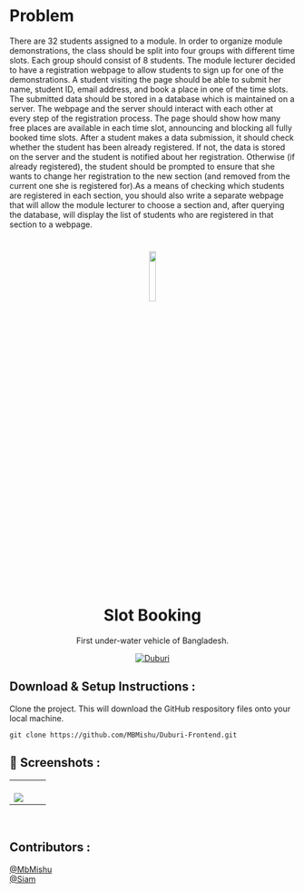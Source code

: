 # Problem

There are 32 students assigned to a module. In order to organize module demonstrations, the
class should be split into four groups with different time slots. Each group should consist of 8
students. The module lecturer decided to have a registration webpage to allow students to sign up
for one of the demonstrations. A student visiting the page should be able to submit her name,
student ID, email address, and book a place in one of the time slots.
The submitted data should be stored in a database which is maintained on a server. The webpage
and the server should interact with each other at every step of the registration process. The page
should show how many free places are available in each time slot, announcing and blocking all
fully booked time slots. After a student makes a data submission, it should check whether the
student has been already registered. If not, the data is stored on the server and the student is
notified about her registration. Otherwise (if already registered), the student should be prompted
to ensure that she wants to change her registration to the new section (and removed from the
current one she is registered for).As a means of checking which students are registered in each section, you should also write a
separate webpage that will allow the module lecturer to choose a section and, after querying the
database, will display the list of students who are registered in that section to a webpage.

#

<p align="center">
  <img src="https://mbmishu.github.io/Duburi-Frontend/asssets/img/logo.png" width="15%">
  <h1 align="center">
    Slot Booking
  </h1>
<p align="center">First under-water vehicle of Bangladesh.</p>
</p>

<div align="center">

<a href="https://mbmishu.github.io/Duburi-Frontend/">![Duburi](https://img.shields.io/badge/Duburi-Live-9cf?style=for-the-badge)</a>

</div>

## Download & Setup Instructions :

Clone the project. This will download the GitHub respository files onto your local machine.

```Shell
git clone https://github.com/MBMishu/Duburi-Frontend.git
```

## 📸 Screenshots :

<table width="100%"> 
<tr>
<td width="50%">
&nbsp; 
<br>

<img src="https://mbmishu.github.io/Duburi-Frontend/asssets/img/home.png">

</td>
</table> 
<br/>

## Contributors :

<!-- add your name here -->

[@MbMishu](https://github.com/MBMishu/)<br/>
[@Siam](https://github.com/siamsaleh)
